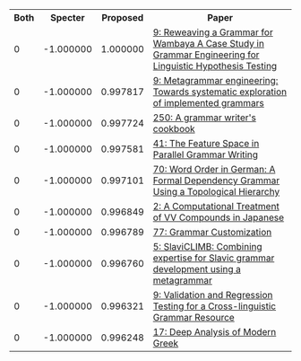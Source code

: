 <html><table><tr>
<th>Both</th>
<th>Specter</th>
<th>Proposed</th>
<th>Paper</th>
</tr>
<tr>
<td>0</td>
<td>-1.000000</td>
<td>1.000000</td>
<td><a href="https://www.semanticscholar.org/paper/ebfc1ac63b2f6b84c0efe895a475e245046372b2">9: Reweaving a Grammar for Wambaya A Case Study in Grammar Engineering for Linguistic Hypothesis Testing</a></td>
</tr>
<tr>
<td>0</td>
<td>-1.000000</td>
<td>0.997817</td>
<td><a href="https://www.semanticscholar.org/paper/4bd0858c0148252aa38f01dcd4c835681e008b3a">9: Metagrammar engineering: Towards systematic exploration of implemented grammars</a></td>
</tr>
<tr>
<td>0</td>
<td>-1.000000</td>
<td>0.997724</td>
<td><a href="https://www.semanticscholar.org/paper/aeeeb3ee5a2c683cfd9444c71f11741d5187de94">250: A grammar writer's cookbook</a></td>
</tr>
<tr>
<td>0</td>
<td>-1.000000</td>
<td>0.997581</td>
<td><a href="https://www.semanticscholar.org/paper/a4f22439bd3c0fdd0614d83ec4042c0a9abba086">41: The Feature Space in Parallel Grammar Writing</a></td>
</tr>
<tr>
<td>0</td>
<td>-1.000000</td>
<td>0.997101</td>
<td><a href="https://www.semanticscholar.org/paper/16e0bd2dd252d73df65ecf5b31d359a583bb53e6">70: Word Order in German: A Formal Dependency Grammar Using a Topological Hierarchy</a></td>
</tr>
<tr>
<td>0</td>
<td>-1.000000</td>
<td>0.996849</td>
<td><a href="https://www.semanticscholar.org/paper/f8ebca54093e432294c5a1499388f2be837690e8">2: A Computational Treatment of VV Compounds in Japanese</a></td>
</tr>
<tr>
<td>0</td>
<td>-1.000000</td>
<td>0.996789</td>
<td><a href="https://www.semanticscholar.org/paper/9595607e690c44b769caae290e86cb9ee81ce4f4">77: Grammar Customization</a></td>
</tr>
<tr>
<td>0</td>
<td>-1.000000</td>
<td>0.996760</td>
<td><a href="https://www.semanticscholar.org/paper/d985e2f7621e58e87e837efcc59355c4bd7349da">5: SlaviCLIMB: Combining expertise for Slavic grammar development using a metagrammar</a></td>
</tr>
<tr>
<td>0</td>
<td>-1.000000</td>
<td>0.996321</td>
<td><a href="https://www.semanticscholar.org/paper/a2e6eca53e4354e650222769adb208df0cb76ab2">9: Validation and Regression Testing for a Cross-linguistic Grammar Resource</a></td>
</tr>
<tr>
<td>0</td>
<td>-1.000000</td>
<td>0.996248</td>
<td><a href="https://www.semanticscholar.org/paper/27cd958e358cb9f9f872b293a0d82b225dc61bfe">17: Deep Analysis of Modern Greek</a></td>
</tr>
</table></html>
